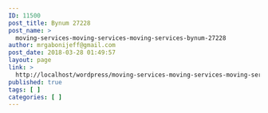 ```yaml
---
ID: 11500
post_title: Bynum 27228
post_name: >
  moving-services-moving-services-moving-services-bynum-27228
author: mrgabonijeff@gmail.com
post_date: 2018-03-28 01:49:57
layout: page
link: >
  http://localhost/wordpress/moving-services-moving-services-moving-services-bynum-27228/
published: true
tags: [ ]
categories: [ ]
---
```

